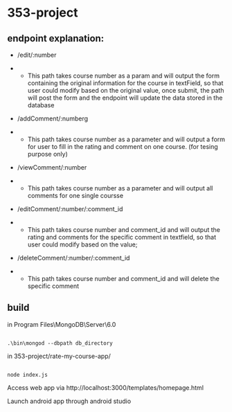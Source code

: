# 353-project

## endpoint explanation:

- /edit/:number

- - This path takes course number as a param and will output the form containing the original information for the course in textField, so that user could modify based on the original value, once submit, the path will post the form and the endpoint will update the data stored in the database

- /addComment/:numberg

- - This path takes course number as a parameter and will output a form for user to fill in the rating and comment on one course. (for tesing purpose only)

- /viewComment/:number

- - This path takes course number as a parameter and will output all comments for one single coursse

- /editComment/:number/:comment_id

- - This path takes course number and comment_id and will output the rating and comments for the specific comment in textfield, so that user could modify based on the value;

- /deleteComment/:number/:comment_id

- - This path takes course number and comment_id and will delete the specific comment


## build

in Program Files\MongoDB\Server\6.0

```

.\bin\mongod --dbpath db_directory

```

in 353-project/rate-my-course-app/

```

node index.js

```

Access web app via http://localhost:3000/templates/homepage.html

Launch android app through android studio